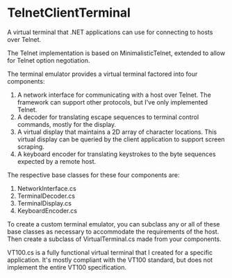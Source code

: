 # TelnetClientTerminal
A virtual terminal that .NET applications can use for connecting to hosts over Telnet.

The Telnet implementation is based on MinimalisticTelnet, extended to allow for Telnet option negotiation.

The terminal emulator provides a virtual terminal factored into four components:

1.  A network interface for communicating with a host over Telnet.  The framework can support other protocols, but I've only implemented Telnet.
2.  A decoder for translating escape sequences to terminal control commands, mostly for the display.
3.  A virtual display that maintains a 2D array of character locations.  This virtual display can be queried by the client application to support screen scraping.
4.  A keyboard encoder for translating keystrokes to the byte sequences expected by a remote host.

The respective base classes for these four components are: 

1.  NetworkInterface.cs
2.  TerminalDecoder.cs
3.  TerminalDisplay.cs
4.  KeyboardEncoder.cs

To create a custom terminal emulator, you can subclass any or all of these base classes as necessary to accommodate the requirements of the host.
Then create a subclass of VirtualTerminal.cs made from your components.

VT100.cs is a fully functional virtual terminal that I created for a specific application.  It's mostly compliant with the VT100 standard, but does not
implement the entire VT100 specification.
